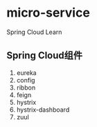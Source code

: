 # micro-service
Spring Cloud Learn
## Spring Cloud组件
1. eureka
2. config
3. ribbon
4. feign
5. hystrix
6. hystrix-dashboard
7. zuul
